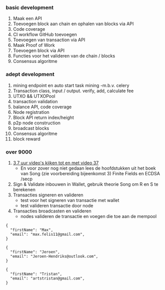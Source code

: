 ### basic development
1. Maak een API
2. Toevoegen block aan chain en ophalen van blocks via API
3. Code coverage
4. CI workflow GitHub toevoegen
5. Toevoegen van transaction via API
6. Maak Proof of Work
7. Toevoegen block via API
8. Functies voor het valideren van de chain / blocks
9. Consensus algoritme 

### adept development
1. mining endpoint en auto start task mining -m.b.v. celery
2. Transaction class, input / output. verify, add, calculate fee
3. UTXO && UTXOPool
4. transaction validation
5. balance API, code coverage
6. Node registration
7. Block API return index/height
8. p2p node construction
9. broadcast blocks
10. Consensus algoritme 
11. block reward


### over 9000
1. [3,7 uur video's kijken tot en met video 37](https://www.youtube.com/channel/UCW7L2NGmFUEsZoPReKW_4iQ/videos)
   - En voor zover nog niet gedaan lees de hoofdstukken uit het boek van Song (zie voorbereiding bijeenkomst 3) Finite Fields en ECDSA /secp
2. Sign & Validate inbouwen in Wallet, gebruik theorie Song om R en S te berekenen
3. Transacties signeren en valideren
   - test voor het signeren van transactie met wallet
   - test valideren transactie door node
4. Transacties broadcasten en valideren
   - nodes valideren de transactie en voegen die toe aan de mempool

```
{
  "firstName": "Max",
  "email": "max.felis11@gmail.com",
}
```
```
{
  "firstName": "Jeroen",
  "email": "Jeroen-Hendriks@outlook.com",
}
```
```
{
  "firstName": "Tristan",
  "email": "artstristan@gmail.com",
}
```